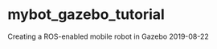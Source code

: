 mybot_gazebo_tutorial
=====================

Creating a ROS-enabled mobile robot in Gazebo 
2019-08-22
